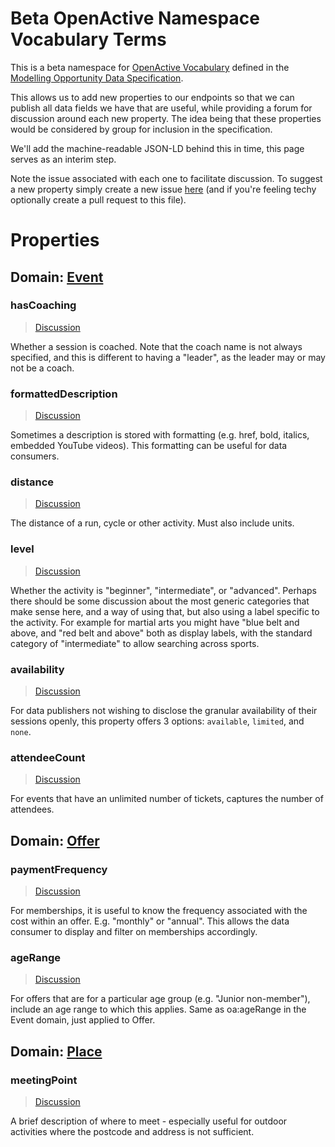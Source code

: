 # Beta OpenActive Namespace Vocabulary Terms
This is a beta namespace for [OpenActive Vocabulary](https://www.openactive.io/ns/) defined in the [Modelling Opportunity Data Specification](https://www.openactive.io/modelling-opportunity-data/).

This allows us to add new properties to our endpoints so that we can publish all data fields we have that are useful, while providing a forum for discussion around each new property. The idea being that these properties would be considered by group for inclusion in the specification.

We'll add the machine-readable JSON-LD behind this in time, this page serves as an interim step.

Note the issue associated with each one to facilitate discussion. To suggest a new property simply create a new issue [here](https://github.com/openactive/ns-beta/issues) (and if you're feeling techy optionally create a pull request to this file).

# Properties

## Domain: [Event](http://schema.org/Event) 

### hasCoaching

> [Discussion](https://github.com/openactive/ns-beta/issues/1)

Whether a session is coached. Note that the coach name is not always specified, and this is different to having a "leader", as the leader may or may not be a coach.

### formattedDescription

> [Discussion](https://github.com/openactive/ns-beta/issues/2)

Sometimes a description is stored with formatting (e.g. href, bold, italics, embedded YouTube videos). This formatting can be useful for data consumers.

### distance

> [Discussion](https://github.com/openactive/ns-beta/issues/3)

The distance of a run, cycle or other activity. Must also include units.

### level

> [Discussion](https://github.com/openactive/ns-beta/issues/6)

Whether the activity is "beginner", "intermediate", or "advanced". Perhaps there should be some discussion about the most generic categories that make sense here, and a way of using that, but also using a label specific to the activity. For example for martial arts you might have "blue belt and above, and "red belt and above" both as display labels, with the standard category of "intermediate" to allow searching across sports.

### availability

> [Discussion](https://github.com/openactive/ns-beta/issues/9)

For data publishers not wishing to disclose the granular availability of their sessions openly, this property offers 3 options: `available`, `limited`, and `none`.

### attendeeCount

> [Discussion](https://github.com/openactive/ns-beta/issues/12)

For events that have an unlimited number of tickets, captures the number of attendees.


## Domain: [Offer](http://schema.org/Offer)

### paymentFrequency

> [Discussion](https://github.com/openactive/ns-beta/issues/5)

For memberships, it is useful to know the frequency associated with the cost within an offer. E.g. "monthly" or "annual". This allows the data consumer to display and filter on memberships accordingly.

### ageRange

> [Discussion](https://github.com/openactive/ns-beta/issues/11)

For offers that are for a particular age group (e.g. "Junior non-member"), include an age range to which this applies. Same as oa:ageRange in the Event domain, just applied to Offer.


## Domain: [Place](http://schema.org/Place)

### meetingPoint

> [Discussion](https://github.com/openactive/ns-beta/issues/10)

A brief description of where to meet - especially useful for outdoor activities where the postcode and address is not sufficient.
